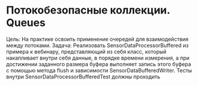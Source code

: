 # Потокобезопасные коллекции. Queues
Цель:
  На практике освоить применение очередей для взаимодействия между потоками.
Задача: 
  Реализовать SensorDataProcessorBuffered из примера к вебинару, представляющий из себя класс, который накапливает внутри себя данные, в порядке времени измерения, а при достижении заданного размера буфера выполняет запись этого буфера с помощью метода flush и зависимости SensorDataBufferedWriter.
  Тесты внутри SensorDataProcessorBufferedTest должны проходить